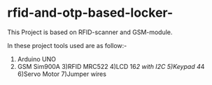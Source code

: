 # rfid-and-otp-based-locker-

This Project is  based on RFID-scanner and GSM-module.

In these project tools used are as follow:-

1) Arduino UNO
2) GSM Sim900A
3)RFID MRC522
4)LCD 16*2 with I2C
5)Keypad 4*4
6)Servo Motor
7)Jumper wires
